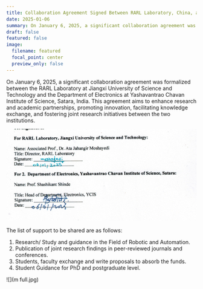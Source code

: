 ```yaml
---
title: Collaboration Agreement Signed Between RARL Laboratory, China, and Yashavantrao Chavan Institute of Science, Satara, India
date: 2025-01-06
summary: On January 6, 2025, a significant collaboration agreement was formalized between the RARL Laboratory at Jiangxi University of Science and Technology and the Department of Electronics at Yashavantrao Chavan Institute of Science, Satara, India. This agreement aims to enhance research and academic partnerships, promoting innovation, facilitating knowledge exchange, and fostering joint research initiatives between the two institutions.
draft: false
featured: false
image:
  filename: featured
  focal_point: center
  preview_only: false
---
```


On January 6, 2025, a significant collaboration agreement was formalized between the RARL Laboratory at Jiangxi University of Science and Technology and the Department of Electronics at Yashavantrao Chavan Institute of Science, Satara, India. This agreement aims to enhance research and academic partnerships, promoting innovation, facilitating knowledge exchange, and fostering joint research initiatives between the two institutions.

![](signature.png)


The list of support to be shared are as follows:

1. Research/ Study and guidance in the Field of Robotic and Automation.
2. Publication of joint research findings in peer-reviewed journals and conferences.
3. Students, faculty exchange and write proposals to absorb the funds.
4. Student Guidance for PhD and postgraduate level.


![](m full.jpg)

